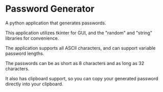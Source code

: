 # Password Generator

A python application that generates passwords.

This application utilizes tkinter for GUI, and the "random" and "string" libraries for convenience.

The application supports all ASCII characters, and can support variable password lengths.

The passwords can be as short as 8 characters and as long as 32 characters.

It also has clipboard support, so you can copy your generated password directly into your clipboard.
